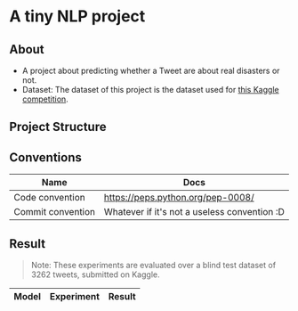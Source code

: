 # A tiny NLP project 

## About
 - A project about predicting whether a Tweet are about real disasters or not.
 - Dataset: The dataset of this project is the dataset used for <a href="https://www.kaggle.com/competitions/nlp-getting-started/overview">this Kaggle competition</a>.
## Project Structure

## Conventions
|Name|Docs|
|-|-|
|Code convention|https://peps.python.org/pep-0008/|
|Commit convention |Whatever if it's not a useless convention :D|

## Result
> Note: These experiments are evaluated over a blind test dataset of 3262 tweets, submitted on Kaggle.

|Model|Experiment|Result|
|-|-|-|
